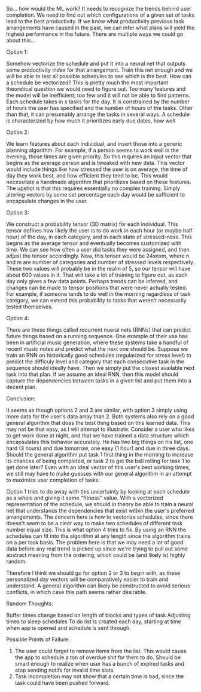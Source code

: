 So... how would the ML work? It needs to recognize the trends behind user completion. We need to find out which configurations of a given set of tasks lead to the best productivity. If we know what productivity previous task arrangements have caused in the past, we can infer what plans will yield the highest performance in the future. There are multiple ways we could go about this…

Option 1:

Somehow vectorize the schedule and put it into a neural net that outputs some productivity index for that arrangement. Train this net enough and we will be able to test all possible schedules to see which is the best. How can a schedule be vectorized? This is pretty much the most important theoretical question we would need to figure out. Too many features and the model will be inefficient; too few and it will not be able to find patterns. Each schedule takes in x tasks for the day. It is constrained by the number of hours the user has specified and the number of hours of the tasks. Other than that, it can presumably arrange the tasks in several ways. A schedule is characterized by how much it prioritizes early due dates, how well

Option 2:

We learn features about each individual, and insert those into a generic planning algorithm. For example, if a person seems to work well in the evening, those times are given priority. So this requires an input vector that begins as the average person and is tweaked with new data. This vector would include things like how stressed the user is on average, the time of day they work best, and how efficient they tend to be. This would necessitate a handmade algorithm that prioritizes based on these features. The upshot is that this requires essentially no complex training. Simply altering vectors by some set percentage each day would be sufficient to encapsulate changes in the user.

Option 3:

We construct a probability tensor (3D matrix) for each individual. This tensor defines how likely the user is to do work in each hour (or maybe half hour) of the day, in each category, and in each state of stressed-ness. This begins as the average tensor and eventually becomes customized with time. We can see how often a user did tasks they were assigned, and then adjust the tensor accordingly. Now, this tensor would be 24xnxm, where n and m are number of categories and number of stressed levels respectively. These two values will probably be in the realm of 5, so our tensor will have about 600 values in it. That will take a lot of training to figure out, as each day only gives a few data points. Perhaps trends can be inferred, and changes can be made to tensor positions that were never actually tested. For example, if someone tends to do well in the morning regardless of task category, we can extend this probability to tasks that weren’t necessarily tested themselves.

Option 4:

There are these things called recurrent nueral nets (RNNs) that can predict future things based on a running sequence. One example of their use has been in artificial music generation, where these systems take a handful of recent music notes and predict what the next one should be. Suppose we train an RNN on historically good schedules (regularized for stress level) to predict the difficuly level and category that each consecutive task in the sequence should ideally have. Then we simply put the closest available next task into that plan. If we assume an ideal RNN, then this model should capture the dependencies between tasks in a given list and put them into a decent plan.

Conclusion:

It seems as though options 2 and 3 are similar, with option 3 simply using more data for the user's data array than 2. Both systems also rely on a good general algorithm that does the best thing based on this learned data. This may not be that easy, as I will attempt to illustrate: Consider a user who likes to get work done at night, and that we have trained a data structure which encapsulates this behavior accurately. He has two big things on his list, one hard (3 hours) and due tomorrow, one easy (1 hour) and due in three days. Should the general algorithm put task 1 first thing in the morning to increase its chances of being completed, or task 2 to get the ball rolling for task 1 to get done later? Even with an ideal vector of this user's best working times, we still may have to make guesses with our general algorithm in an attempt to maximize user completion of tasks.

Option 1 tries to do away with this uncertainty by looking at each schedule as a whole and giving it some "fitness" value. With a vectorized representation of the schedule, we should in theory be able to train a neural net that understands the dependencies that exist within the user's preferred arrangements. The concern here is how to vectorize schedules, since there doesn't seem to be a clear way to make two schedules of different task number equal size. This is what option 4 tries to fix. By using an RNN the schedules can fit into the algorithm at any length since the algorithm trains on a per task basis. The problem here is that we may need a lot of good data before any real trend is picked up since we're trying to pull out some abstract meaning from the ordering, which could be (and likely is) highly random.

Therefore I think we should go for option 2 or 3 to begin with, as these personalized day vectors will be comparatively easier to train and understand. A general algorithm can likely be constructed to avoid serious conflicts, in which case this path seems rather desirable.

Random Thoughts:

Buffer times change based on length of blocks and types of task
Adjusting times to sleep schedules
To do list is created each day, starting at time when app is opened and schedule is sent through.

Possible Points of Failure:

1. The user could forget to remove items from the list. This would cause the app to schedule a ton of overdue shit for them to do. Should be smart enough to realize when user has a bunch of expired tasks and stop sending notifs for invalid time slots
2. Task incompletion may not show that a certain time is bad, since the task could have been pushed forward.
